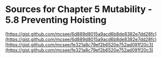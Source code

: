 # Sources for Chapter 5 Mutability - 5.8 Preventing Hoisting

[https://gist.github.com/mcsee/6d889d8015a9acd6b8de8382e7dd28fc](https://gist.github.com/mcsee/6d889d8015a9acd6b8de8382e7dd28fc)
[https://gist.github.com/mcsee/fe321a8c79ef2b6520e752ad091f20c3](https://gist.github.com/mcsee/fe321a8c79ef2b6520e752ad091f20c3)